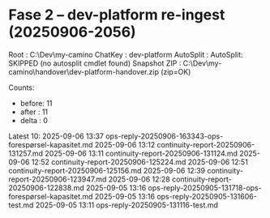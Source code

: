 # Fase 2 – dev-platform re-ingest (20250906-2056)

Root          : C:\Dev\my-camino
ChatKey       : dev-platform
AutoSplit     : AutoSplit: SKIPPED (no autosplit cmdlet found)
Snapshot ZIP  : C:\Dev\my-camino\handover\dev-platform-handover.zip (zip=OK)

Counts:
- before: 11
- after : 11
- delta : 0

Latest 10:
2025-09-06 13:37  ops-reply-20250906-163343-ops-forespørsel-kapasitet.md
2025-09-06 13:12  continuity-report-20250906-131257.md
2025-09-06 13:11  continuity-report-20250906-131124.md
2025-09-06 12:52  continuity-report-20250906-125224.md
2025-09-06 12:51  continuity-report-20250906-125156.md
2025-09-06 12:39  continuity-report-20250906-123947.md
2025-09-06 12:28  continuity-report-20250906-122838.md
2025-09-05 13:16  ops-reply-20250905-131718-ops-forespørsel-kapasitet.md
2025-09-05 13:16  ops-reply-20250905-131606-test.md
2025-09-05 13:11  ops-reply-20250905-131116-test.md
